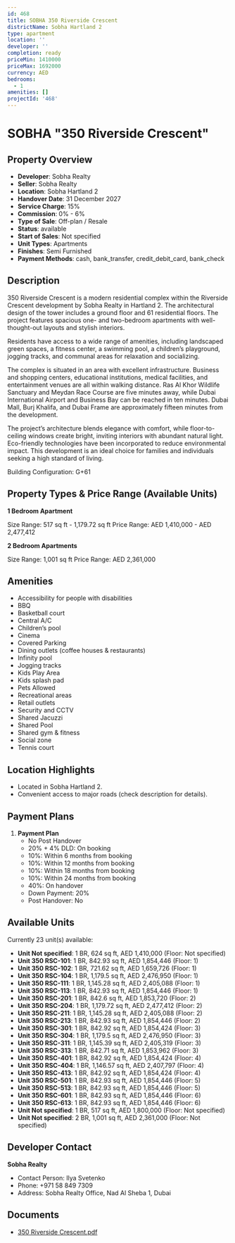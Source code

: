 ```yaml
---
id: 468
title: SOBHA 350 Riverside Crescent
districtName: Sobha Hartland 2
type: apartment
location: ''
developer: ''
completion: ready
priceMin: 1410000
priceMax: 1692000
currency: AED
bedrooms:
  - 1
amenities: []
projectId: '468'
---
```


# SOBHA "350 Riverside Crescent"

## Property Overview
- **Developer**: Sobha Realty
- **Seller**: Sobha Realty
- **Location**: Sobha Hartland 2
- **Handover Date**: 31 December 2027
- **Service Charge**: 15%
- **Commission**: 0% - 6%
- **Type of Sale**: Off-plan / Resale
- **Status**: available
- **Start of Sales**: Not specified
- **Unit Types**: Apartments
- **Finishes**: Semi Furnished
- **Payment Methods**: cash, bank_transfer, credit_debit_card, bank_check

## Description
350 Riverside Crescent is a modern residential complex within the Riverside Crescent development by Sobha Realty in Hartland 2. The architectural design of the tower includes a ground floor and 61 residential floors. The project features spacious one- and two-bedroom apartments with well-thought-out layouts and stylish interiors.

Residents have access to a wide range of amenities, including landscaped green spaces, a fitness center, a swimming pool, a children’s playground, jogging tracks, and communal areas for relaxation and socializing.

The complex is situated in an area with excellent infrastructure. Business and shopping centers, educational institutions, medical facilities, and entertainment venues are all within walking distance. Ras Al Khor Wildlife Sanctuary and Meydan Race Course are five minutes away, while Dubai International Airport and Business Bay can be reached in ten minutes. Dubai Mall, Burj Khalifa, and Dubai Frame are approximately fifteen minutes from the development.

The project’s architecture blends elegance with comfort, while floor-to-ceiling windows create bright, inviting interiors with abundant natural light. Eco-friendly technologies have been incorporated to reduce environmental impact. This development is an ideal choice for families and individuals seeking a high standard of living.

Building Configuration: G+61

## Property Types & Price Range (Available Units)
**1 Bedroom Apartment**

Size Range: 517 sq ft - 1,179.72 sq ft
Price Range: AED 1,410,000 - AED 2,477,412

**2 Bedroom Apartments**

Size Range: 1,001 sq ft
Price Range: AED 2,361,000

## Amenities
- Accessibility for people with disabilities
- BBQ
- Basketball court
- Central A/C
- Children’s pool
- Cinema
- Covered Parking
- Dining outlets  (coffee houses & restaurants)
- Infinity pool
- Jogging tracks
- Kids Play Area
- Kids splash pad
- Pets Allowed
- Recreational areas
- Retail outlets
- Security and CCTV
- Shared Jacuzzi
- Shared Pool
- Shared gym & fitness
- Social zone
- Tennis court

## Location Highlights
- Located in Sobha Hartland 2.
- Convenient access to major roads (check description for details).

## Payment Plans
1. **Payment Plan**
   - No Post Handover
   - 20% + 4% DLD: On booking
   - 10%: Within 6 months from booking
   - 10%: Within 12 months from booking
   - 10%: Within 18 months from booking
   - 10%: Within 24 months from booking
   - 40%: On handover
   - Down Payment: 20%
   - Post Handover: No

## Available Units
Currently 23 unit(s) available:
- **Unit Not specified**: 1 BR, 624 sq ft, AED 1,410,000 (Floor: Not specified)
- **Unit 350 RSC-101**: 1 BR, 842.93 sq ft, AED 1,854,446 (Floor: 1)
- **Unit 350 RSC-102**: 1 BR, 721.62 sq ft, AED 1,659,726 (Floor: 1)
- **Unit 350 RSC-104**: 1 BR, 1,179.5 sq ft, AED 2,476,950 (Floor: 1)
- **Unit 350 RSC-111**: 1 BR, 1,145.28 sq ft, AED 2,405,088 (Floor: 1)
- **Unit 350 RSC-113**: 1 BR, 842.93 sq ft, AED 1,854,446 (Floor: 1)
- **Unit 350 RSC-201**: 1 BR, 842.6 sq ft, AED 1,853,720 (Floor: 2)
- **Unit 350 RSC-204**: 1 BR, 1,179.72 sq ft, AED 2,477,412 (Floor: 2)
- **Unit 350 RSC-211**: 1 BR, 1,145.28 sq ft, AED 2,405,088 (Floor: 2)
- **Unit 350 RSC-213**: 1 BR, 842.93 sq ft, AED 1,854,446 (Floor: 2)
- **Unit 350 RSC-301**: 1 BR, 842.92 sq ft, AED 1,854,424 (Floor: 3)
- **Unit 350 RSC-304**: 1 BR, 1,179.5 sq ft, AED 2,476,950 (Floor: 3)
- **Unit 350 RSC-311**: 1 BR, 1,145.39 sq ft, AED 2,405,319 (Floor: 3)
- **Unit 350 RSC-313**: 1 BR, 842.71 sq ft, AED 1,853,962 (Floor: 3)
- **Unit 350 RSC-401**: 1 BR, 842.92 sq ft, AED 1,854,424 (Floor: 4)
- **Unit 350 RSC-404**: 1 BR, 1,146.57 sq ft, AED 2,407,797 (Floor: 4)
- **Unit 350 RSC-413**: 1 BR, 842.92 sq ft, AED 1,854,424 (Floor: 4)
- **Unit 350 RSC-501**: 1 BR, 842.93 sq ft, AED 1,854,446 (Floor: 5)
- **Unit 350 RSC-513**: 1 BR, 842.93 sq ft, AED 1,854,446 (Floor: 5)
- **Unit 350 RSC-601**: 1 BR, 842.93 sq ft, AED 1,854,446 (Floor: 6)
- **Unit 350 RSC-613**: 1 BR, 842.93 sq ft, AED 1,854,446 (Floor: 6)
- **Unit Not specified**: 1 BR, 517 sq ft, AED 1,800,000 (Floor: Not specified)
- **Unit Not specified**: 2 BR, 1,001 sq ft, AED 2,361,000 (Floor: Not specified)

## Developer Contact
**Sobha Realty**
- Contact Person: Ilya Svetenko
- Phone: +971 58 849 7309
- Address: Sobha Realty Office, Nad Al Sheba 1, Dubai

## Documents
- [350 Riverside Crescent.pdf](https://cdn.geniemap.net/2023/10/03/MVimiZ4GrimGdTrQJ2QAjtsvQIxG9G8C1AZDyhSz.pdf)
